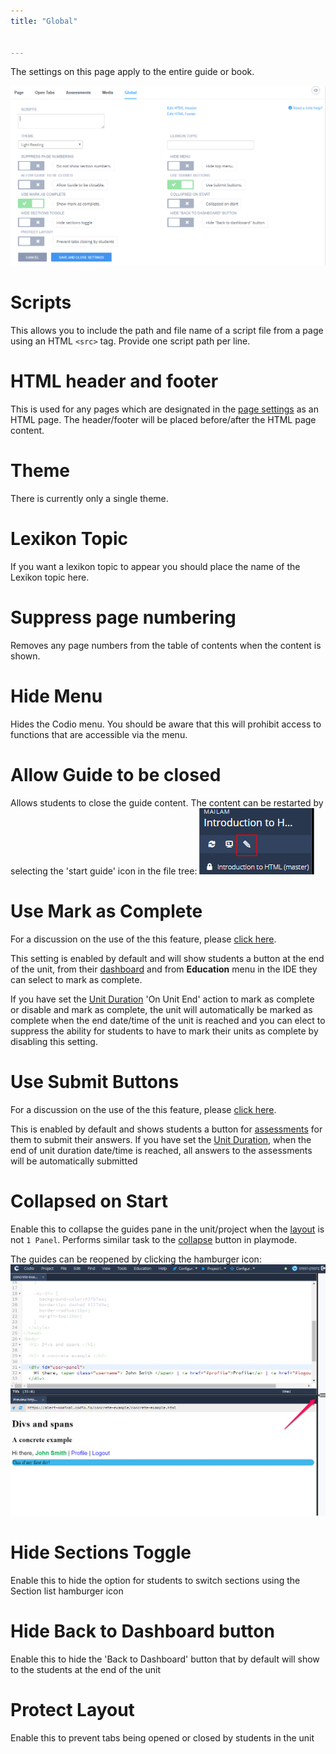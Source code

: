 ```yaml
---
title: "Global"


---
```


The settings on this page apply to the entire guide or book.

<img alt="Global settings" src="/img/guides/globalsettings.png" class="simple"/>

# Scripts
This allows you to include the path and file name of a script file from a page using an HTML `<src>` tag. Provide one script path per line.

# HTML header and footer
This is used for any pages which are designated in the [page settings](/content/authoring/page-edit/edit-html) as an HTML page. The header/footer will be placed before/after the HTML page content.

# Theme
There is currently only a single theme.

# Lexikon Topic
If you want a lexikon topic to appear you should place the name of the Lexikon topic here.

# Suppress page numbering
Removes any page numbers from the table of contents when the content is shown.

# Hide Menu
Hides the Codio menu. You should be aware that this will prohibit access to functions that are accessible via the menu.

# Allow Guide to be closed
Allows students to close the guide content. The content can be restarted by selecting the 'start guide' icon in the file tree:
<img alt="StartGuides" src="/img/guides/startguides.png" class="simple"/>

# Use Mark as Complete
For a discussion on the use of the this feature, please [click here](/content/authoring/assessments/submitcomplete).

This setting is enabled by default and will show students a button at the end of the unit, from their [dashboard](/dashboard/student/myclassroom/) and from **Education** menu in the IDE they can select to mark as complete.

If you have set the [Unit Duration](/classes/unitmanagement/settings-info/unit-duration/) 'On Unit End' action to mark as complete or disable and mark as complete, the unit will automatically be marked as complete when the end date/time of the unit is reached and you can elect to suppress the ability for students to have to mark their units as complete by disabling this setting.


# Use Submit Buttons
For a discussion on the use of the this feature, please [click here](/content/authoring/assessments/submitcomplete).

This is enabled by default and shows students a button for [assessments](/content/authoring/assessments/) for them to submit their answers.
If you have set the [Unit Duration](/classes/unitmanagement/settings-info/unit-duration/), when the end of unit duration date/time is reached, all answers to the assessments will be automatically submitted

<a name="guidescollapse"></a>

# Collapsed on Start
Enable this to collapse the guides pane in the unit/project when the [layout](/content/authoring/settings-actions/page/) is not `1 Panel`. Performs similar task to the [collapse](/content/authoring/playmode/) button in playmode.

The guides can be reopened by clicking the hamburger icon:
<img alt="StartGuides" src="/img/openguides.png" class="simple"/>

# Hide Sections Toggle
Enable this to hide the option for students to switch sections using the Section list hamburger icon

# Hide Back to Dashboard button
Enable this to hide the 'Back to Dashboard' button that by default will show to the students at the end of the unit

<a name="guidesprotect"></a>
# Protect Layout
Enable this to prevent tabs being opened or closed by students in the unit